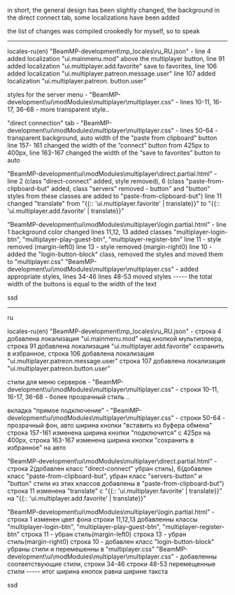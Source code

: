 in short, the general design has been slightly changed, the background in the direct connect tab, some localizations have been added


the list of changes was compiled crookedly for myself, so to speak

------------
locales-ru(en) "BeamMP-development\mp_locales\ru_RU.json" - line 4 added localization "ui.mainmenu.mod" above the multiplayer button, line 91 added localization "ui.multiplayer.add.favorite" save to favorites, line 106 added localization "ui.multiplayer.patreon.message.user"
line 107 added localization "ui.multiplayer.patreon.
button.user"


styles for the server menu - "BeamMP-development\ui\modModules\multiplayer\multiplayer.css" - lines 10-11, 16-17, 36-68 - more transparent style..


"direct connection" tab - "BeamMP-development\ui\modModules\multiplayer\multiplayer.css" - lines 50-64 - transparent background, auto width of the "paste from clipboard" button
line 157-
161 changed the width of the “connect” button from 425px to 400px, line 163-167 changed the width of the “save to favorites” button to auto

"BeamMP-development\ui\modModules\multiplayer\direct.partial.html" - line 2 (class "direct-connect" added, style removed), 6 (class "paste-from-clipboard-but" added, class "servers" removed -
button" and "button" styles from these classes are added to "paste-from-clipboard-but")
line 11 changed "translate" from "{{:: 'ui.multiplayer.favorite' | translate}}" to "{{:: 'ui.multiplayer.add.favorite' | translate}}"


"BeamMP-development\ui\modModules\multiplayer\login.partial.html" - line 1 background color changed
lines 11,12,
13 added classes "multiplayer-login-btn", "multiplayer-play-guest-btn", "multiplayer-register-btn"
line 11 - style removed (margin-left0)
line 13 - style removed (margin-right0)
line 10 - added the "login-button-block" class, removed the styles and moved them to "multiplayer.css"
"BeamMP-development\ui\modModules\multiplayer\multiplayer.css" -
added appropriate styles, lines 34-46
lines 48-53 moved styles ----- the total width of the buttons is equal to the width of the text



ssd















----------------------------



ru


locales-ru(en) "BeamMP-development\mp_locales\ru_RU.json" - строка 4 добавлена локализация "ui.mainmenu.mod" над кнопкой мультиплеера, строка 91 добавлена локализация "ui.multiplayer.add.favorite" созранить в избранное, строка 106 добавлена локализация "ui.multiplayer.patreon.message.user"
строка 107 добавлена локализация "ui.multiplayer.patreon.button.user"


стили для меню серверов - "BeamMP-development\ui\modModules\multiplayer\multiplayer.css" - строки 10-11, 16-17, 36-68 - более прозрачный стиль ..


вкладка "прямое подключение" - "BeamMP-development\ui\modModules\multiplayer\multiplayer.css" - строки 50-64 - прозрачный фон, авто ширина кнопки "вставить из буфера обмена"
строка 157-161 изменена ширина кнопки "подключится" с 425px на 400px, строка 163-167 изменена ширина кнопки "сохранить в избранное" на авто

"BeamMP-development\ui\modModules\multiplayer\direct.partial.html" - строка 2(добавлен класс "direct-connect" убран стиль), 6(добавлен класс "paste-from-clipboard-but", убран класс "servers-button" и "button" стили из этих классов добавлены в "paste-from-clipboard-but")
строка 11 изменена "translate" с "{{:: 'ui.multiplayer.favorite' | translate}}" на "{{:: 'ui.multiplayer.add.favorite' | translate}}"


"BeamMP-development\ui\modModules\multiplayer\login.partial.html" - строка 1 изменен цвет фона
строки 11,12,13 добавленны классы "multiplayer-login-btn", "multiplayer-play-guest-btn", "multiplayer-register-btn"
строка 11 - убран стиль(margin-left0)
строка 13 - убран стиль(margin-right0)
строка 10 - добавлен класс "login-button-block" убраны стили и перемешенны в "multiplayer.css"
"BeamMP-development\ui\modModules\multiplayer\multiplayer.css" - добавленны соответствующие стили, строки 34-46
строки 48-53 перемещенные стили ----- итог ширина кнопок равна ширине такста



ssd
